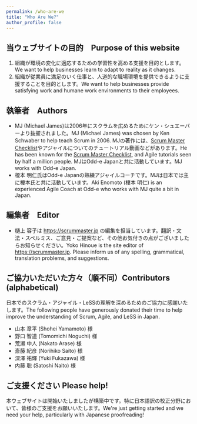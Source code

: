 ```yaml
---
permalink: /who-are-we
title: "Who Are We?"
author_profile: false
---
```


## 当ウェブサイトの目的　Purpose of this website

1. 組織が環境の変化に適応するための学習性を高める支援を目的とします。We want to help businesses learn to adapt to reality as it changes.
2. 組織が従業員に満足のいく仕事と、人道的な職場環境を提供できるように支援することを目的とします。We want to help businesses provide satisfying work and humane work environments to their employees.

## 執筆者　Authors

* MJ (Michael James)は2006年にスクラムを広めるためにケン・シュエーバーより抜擢されました。MJ (Michael James) was chosen by Ken Schwaber to help teach Scrum in 2006. MJの著作には、[Scrum Master Checklist](https://scrummasterchecklist.org)やアジャイルについてのチュートリアル動画などがあります。He has been known for the [Scrum Master Checklist](https://scrummasterchecklist.org), and Agile tutorials seen by half a million people.  MJはOdd-e Japanと共に活動しています。MJ works with Odd-e Japan.
* 榎本 明仁氏はOdd-e Japanの熟練アジャイルコーチです。MJは日本では主に榎本氏と共に活動しています。Aki Enomoto (榎本 明仁) is an experienced Agile Coach at Odd-e who works with MJ quite a bit in Japan.

## 編集者　Editor

* 樋上 容子は https://scrummaster.jp の編集を担当しています。翻訳・文法・スペルミス、ご意見・ご提案など、その他お気付きの点がございましたらお知らせください。Yoko Hinoue is the site editor of https://scrummaster.jp.  Please inform us of any spelling, grammatical, translation problems, and suggestions.

## ご協力いただいた方々（順不同）Contributors (alphabetical)

日本でのスクラム・アジャイル・LeSSの理解を深めるためのご協力に感謝いたします。The following people have generously donated their time to help improve the understanding of Scrum, Agile, and LeSS in Japan.

* 山本 章平 (Shohei Yamamoto) 様
* 野口 智道 (Tomomichi Noguchi) 様
* 荒瀬 中人 (Nakato Arase) 様
* 斎藤 紀彦 (Norihiko Saito) 様
* 深澤 祐輝 (Yuki Fukazawa) 様
* 内藤 聡 (Satoshi Naito) 様

## ご支援ください Please help!

本ウェブサイトは開始いたしましたが構築中です。特に日本語訳の校正分野において、皆様のご支援をお願いいたします。We're just getting started and we need your help, particularly with Japanese proofreading!
